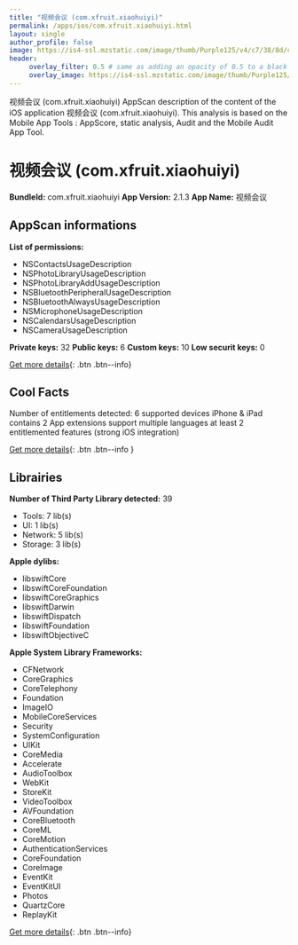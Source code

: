 ```yaml
---
title: "视频会议 (com.xfruit.xiaohuiyi)"
permalink: /apps/ios/com.xfruit.xiaohuiyi.html
layout: single
author_profile: false
image: https://is4-ssl.mzstatic.com/image/thumb/Purple125/v4/c7/38/8d/c7388d55-b61a-fa3f-b651-34c934c3b85b/AppIcon-1x_U007emarketing-0-8-0-0-85-220.png/512x512bb.jpg
header: 
     overlay_filter: 0.5 # same as adding an opacity of 0.5 to a black background
     overlay_image: https://is4-ssl.mzstatic.com/image/thumb/Purple125/v4/c7/38/8d/c7388d55-b61a-fa3f-b651-34c934c3b85b/AppIcon-1x_U007emarketing-0-8-0-0-85-220.png/512x512bb.jpg
---
```

视频会议 (com.xfruit.xiaohuiyi) AppScan description of the content of the iOS application 视频会议 (com.xfruit.xiaohuiyi). This analysis is based on the Mobile App Tools : AppScore, static analysis, Audit and the Mobile Audit App Tool.

# 视频会议 (com.xfruit.xiaohuiyi)

**BundleId:** com.xfruit.xiaohuiyi
**App Version:** 2.1.3
**App Name:** 视频会议


## AppScan informations 

**List of permissions:** 
- NSContactsUsageDescription
- NSPhotoLibraryUsageDescription
- NSPhotoLibraryAddUsageDescription
- NSBluetoothPeripheralUsageDescription
- NSBluetoothAlwaysUsageDescription
- NSMicrophoneUsageDescription
- NSCalendarsUsageDescription
- NSCameraUsageDescription
  
  
**Private keys:** 32
**Public keys:** 6
**Custom keys:** 10
**Low securit keys:** 0
  
[Get more details](/pricing.html){: .btn .btn--info}

## Cool Facts

Number of entitlements detected: 6
supported devices iPhone & iPad
contains 2 App extensions
support multiple languages
at least 2 entitlemented features (strong iOS integration)
  
[Get more details](/pricing.html){: .btn .btn--info }

## Librairies 
**Number of Third Party Library detected:** 39
- Tools: 7 lib(s)
- UI: 1 lib(s)
- Network: 5 lib(s)
- Storage: 3 lib(s)


**Apple dylibs:**
- libswiftCore
- libswiftCoreFoundation
- libswiftCoreGraphics
- libswiftDarwin
- libswiftDispatch
- libswiftFoundation
- libswiftObjectiveC


**Apple System Library Frameworks:**
- CFNetwork
- CoreGraphics
- CoreTelephony
- Foundation
- ImageIO
- MobileCoreServices
- Security
- SystemConfiguration
- UIKit
- CoreMedia
- Accelerate
- AudioToolbox
- WebKit
- StoreKit
- VideoToolbox
- AVFoundation
- CoreBluetooth
- CoreML
- CoreMotion
- AuthenticationServices
- CoreFoundation
- CoreImage
- EventKit
- EventKitUI
- Photos
- QuartzCore
- ReplayKit


  
[Get more details](/pricing.html){: .btn .btn--info}

